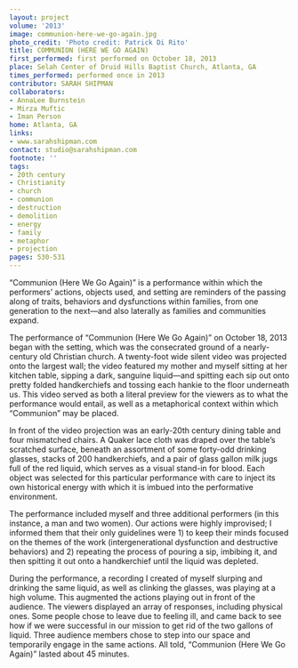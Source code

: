 ```yaml
---
layout: project
volume: '2013'
image: communion-here-we-go-again.jpg
photo_credit: 'Photo credit: Patrick Di Rito'
title: COMMUNION (HERE WE GO AGAIN)
first_performed: first performed on October 18, 2013
place: Selah Center of Druid Hills Baptist Church, Atlanta, GA
times_performed: performed once in 2013
contributor: SARAH SHIPMAN
collaborators:
- AnnaLee Burnstein
- Mirza Muftic
- Iman Person
home: Atlanta, GA
links:
- www.sarahshipman.com
contact: studio@sarahshipman.com
footnote: ''
tags:
- 20th century
- Christianity
- church
- communion
- destruction
- demolition
- energy
- family
- metaphor
- projection
pages: 530-531
---
```


“Communion (Here We Go Again)” is a performance within which the performers’ actions, objects used, and setting are reminders of the passing along of traits, behaviors and dysfunctions within families, from one generation to the next—and also laterally as families and communities expand.

The performance of “Communion (Here We Go Again)” on October 18, 2013 began with the setting, which was the consecrated ground of a nearly-century old Christian church. A twenty-foot wide silent video was projected onto the largest wall; the video featured my mother and myself sitting at her kitchen table, sipping a dark, sanguine liquid—and spitting each sip out onto pretty folded handkerchiefs and tossing each hankie to the floor underneath us. This video served as both a literal preview for the viewers as to what the performance would entail, as well as a metaphorical context within which “Communion” may be placed.

In front of the video projection was an early-20th century dining table and four mismatched chairs. A Quaker lace cloth was draped over the table’s scratched surface, beneath an assortment of some forty-odd drinking glasses, stacks of 200 handkerchiefs, and a pair of glass gallon milk jugs full of the red liquid, which serves as a visual stand-in for blood. Each object was selected for this particular performance with care to inject its own historical energy with which it is imbued into the performative environment.

The performance included myself and three additional performers (in this instance, a man and two women). Our actions were highly improvised; I informed them that their only guidelines were 1) to keep their minds focused on the themes of the work (intergenerational dysfunction and destructive behaviors) and 2) repeating the process of pouring a sip, imbibing it, and then spitting it out onto a handkerchief until the liquid was depleted.

During the performance, a recording I created of myself slurping and drinking the same liquid, as well as clinking the glasses, was playing at a high volume. This augmented the actions playing out in front of the audience. The viewers displayed an array of responses, including physical ones. Some people chose to leave due to feeling ill, and came back to see how if we were successful in our mission to get rid of the two gallons of liquid. Three audience members chose to step into our space and temporarily engage in the same actions. All told, “Communion (Here We Go Again)” lasted about 45 minutes.
